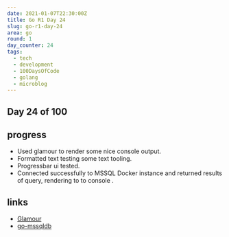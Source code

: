 ```yaml
---
date: 2021-01-07T22:30:00Z
title: Go R1 Day 24
slug: go-r1-day-24
area: go
round: 1
day_counter: 24
tags:
  - tech
  - development
  - 100DaysOfCode
  - golang
  - microblog
---
```


## Day 24 of 100

## progress

- Used glamour to render some nice console output.
- Formatted text testing some text tooling.
- Progressbar ui tested.
- Connected successfully to MSSQL Docker instance and returned results of query, rendering to to console .

## links

- [Glamour](https://github.com/charmbracelet/glamour)
- [go-mssqldb](https://github.com/denisenkom/go-mssqldb)
<!--stackedit_data:
eyJoaXN0b3J5IjpbLTU3NTA5MTkzMV19
-->